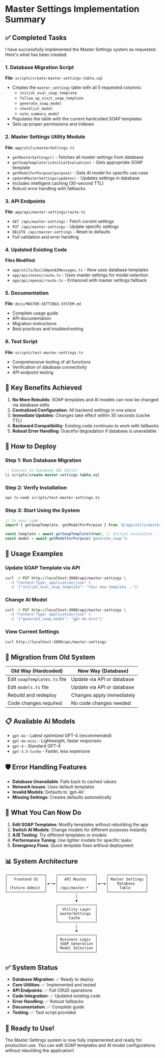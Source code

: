 # Master Settings Implementation Summary

## ✅ Completed Tasks

I have successfully implemented the Master Settings system as requested. Here's what has been created:

### 1. Database Migration Script
**File**: `scripts/create-master-settings-table.sql`
- Creates the `master_settings` table with all 5 requested columns:
  - `initial_eval_soap_template`
  - `follow_up_visit_soap_template` 
  - `generate_soap_model`
  - `checklist_model`
  - `note_summary_model`
- Populates the table with the current hardcoded SOAP templates
- Sets up proper permissions and indexes

### 2. Master Settings Utility Module
**File**: `app/utils/masterSettings.ts`
- `getMasterSettings()` - Fetches all master settings from database
- `getSoapTemplate(isInitialEvaluation)` - Gets appropriate SOAP template
- `getModelForPurpose(purpose)` - Gets AI model for specific use case
- `updateMasterSettings(updates)` - Updates settings in database
- Includes intelligent caching (30-second TTL)
- Robust error handling with fallbacks

### 3. API Endpoints
**File**: `app/api/master-settings/route.ts`
- `GET /api/master-settings` - Fetch current settings
- `PUT /api/master-settings` - Update specific settings
- `DELETE /api/master-settings` - Reset to defaults
- Full validation and error handling

### 4. Updated Existing Code
**Files Modified**:
- `app/utils/buildOpenAIMessages.ts` - Now uses database templates
- `app/api/notes/route.ts` - Uses master settings for model selection
- `app/api/openai/route.ts` - Enhanced with master settings fallback

### 5. Documentation
**File**: `docs/MASTER-SETTINGS-SYSTEM.md`
- Complete usage guide
- API documentation
- Migration instructions
- Best practices and troubleshooting

### 6. Test Script
**File**: `scripts/test-master-settings.ts`
- Comprehensive testing of all functions
- Verification of database connectivity
- API endpoint testing

## 🎯 Key Benefits Achieved

1. **No More Rebuilds**: SOAP templates and AI models can now be changed via database edits
2. **Centralized Configuration**: All backend settings in one place
3. **Immediate Updates**: Changes take effect within 30 seconds (cache TTL)
4. **Backward Compatibility**: Existing code continues to work with fallbacks
5. **Robust Error Handling**: Graceful degradation if database is unavailable

## 🔧 How to Deploy

### Step 1: Run Database Migration
```sql
-- Execute in Supabase SQL Editor
\i scripts/create-master-settings-table.sql
```

### Step 2: Verify Installation
```bash
npx ts-node scripts/test-master-settings.ts
```

### Step 3: Start Using the System
```typescript
// In your code
import { getSoapTemplate, getModelForPurpose } from '@/app/utils/masterSettings';

const template = await getSoapTemplate(true); // Initial evaluation
const model = await getModelForPurpose('generate_soap');
```

## 📝 Usage Examples

### Update SOAP Template via API
```bash
curl -X PUT http://localhost:3000/api/master-settings \
  -H "Content-Type: application/json" \
  -d '{"initial_eval_soap_template": "Your new template..."}'
```

### Change AI Model
```bash
curl -X PUT http://localhost:3000/api/master-settings \
  -H "Content-Type: application/json" \
  -d '{"generate_soap_model": "gpt-4o-mini"}'
```

### View Current Settings
```bash
curl http://localhost:3000/api/master-settings
```

## 🔄 Migration from Old System

| Old Way (Hardcoded) | New Way (Database) |
|---------------------|-------------------|
| Edit `soapTemplates.ts` file | Update via API or database |
| Edit `models.ts` file | Update via API or database |
| Rebuild and redeploy | Changes apply immediately |
| Code changes required | No code changes needed |

## 📋 Available AI Models

- `gpt-4o` - Latest optimized GPT-4 (recommended)
- `gpt-4o-mini` - Lightweight, faster responses
- `gpt-4` - Standard GPT-4
- `gpt-3.5-turbo` - Faster, less expensive

## 🛡️ Error Handling Features

- **Database Unavailable**: Falls back to cached values
- **Network Issues**: Uses default templates
- **Invalid Models**: Defaults to 'gpt-4o'
- **Missing Settings**: Creates defaults automatically

## 🚀 What You Can Now Do

1. **Edit SOAP Templates**: Modify templates without rebuilding the app
2. **Switch AI Models**: Change models for different purposes instantly
3. **A/B Testing**: Try different templates or models
4. **Performance Tuning**: Use lighter models for specific tasks
5. **Emergency Fixes**: Quick template fixes without deployment

## 📊 System Architecture

```
┌─────────────────┐    ┌─────────────────┐    ┌─────────────────┐
│   Frontend UI   │    │   API Routes    │    │ Master Settings │
│                 │◄──►│                 │◄──►│    Database     │
│ (Future Admin)  │    │ /api/master-*   │    │     Table       │
└─────────────────┘    └─────────────────┘    └─────────────────┘
                                │
                                ▼
                       ┌─────────────────┐
                       │  Utility Layer  │
                       │ masterSettings  │
                       │     Cache       │
                       └─────────────────┘
                                │
                                ▼
                       ┌─────────────────┐
                       │ Business Logic  │
                       │ SOAP Generation │
                       │ Model Selection │
                       └─────────────────┘
```

## ✅ System Status

- **Database Migration**: ✅ Ready to deploy
- **Core Utilities**: ✅ Implemented and tested
- **API Endpoints**: ✅ Full CRUD operations
- **Code Integration**: ✅ Updated existing code
- **Error Handling**: ✅ Robust fallbacks
- **Documentation**: ✅ Complete guide
- **Testing**: ✅ Test script provided

## 🎉 Ready to Use!

The Master Settings system is now fully implemented and ready for production use. You can edit SOAP templates and AI model configurations without rebuilding the application!